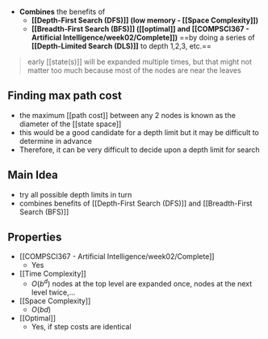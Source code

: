 - **Combines** the benefits of 
	- **[[Depth-First Search (DFS)]] (low memory - [[Space Complexity]])** 
	- **[[Breadth-First Search (BFS)]] ([[optimal]] and [[COMPSCI367 - Artificial Intelligence/week02/Complete]])** 
	==by doing a series of **[[Depth-Limited Search (DLS)]]** to depth 1,2,3, etc.==
> early [[state(s)]] will be expanded multiple times, but that might not matter too much because most of the nodes are near the leaves
## Finding max path cost
- the maximum [[path cost]] between any 2 nodes is known as the diameter of the [[state space]]
- this would be a good candidate for a depth limit but it may be difficult to determine in advance
- Therefore, it can be very difficult to decide upon a depth limit for search
## Main Idea
- try all possible depth limits in turn
- combines benefits of [[Depth-First Search (DFS)]] and [[Breadth-First Search (BFS)]]

## Properties
- [[COMPSCI367 - Artificial Intelligence/week02/Complete]]
    - Yes
- [[Time Complexity]]
    - $O(b^d)$ nodes at the top level are expanded once, nodes at the next level twice,...
- [[Space Complexity]]
    - $O(bd)$
- [[Optimal]]
    - Yes, if step costs are identical